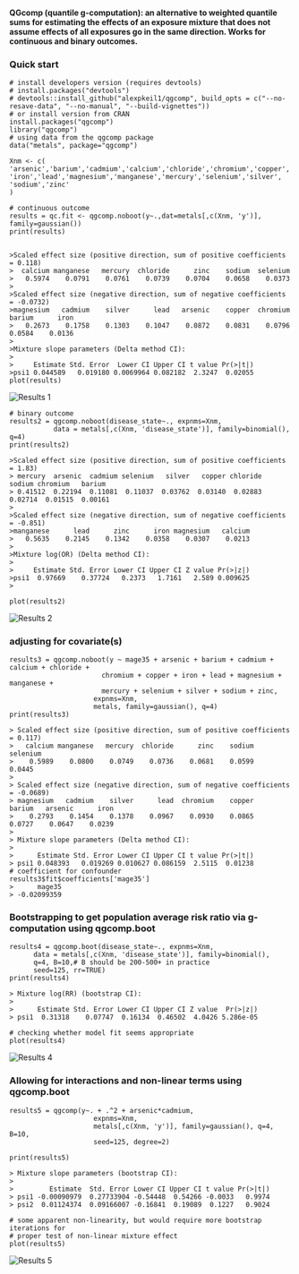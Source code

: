 #### QGcomp (quantile g-computation): an alternative to weighted quantile sums for estimating the effects of an exposure mixture that does not assume effects of all exposures go in the same direction. Works for continuous and binary outcomes.



### Quick start

    # install developers version (requires devtools)
    # install.packages("devtools")
    # devtools::install_github("alexpkeil1/qgcomp", build_opts = c("--no-resave-data", "--no-manual", "--build-vignettes"))
    # or install version from CRAN
    install.packages("qgcomp")
    library("qgcomp")
    # using data from the qgcomp package
    data("metals", package="qgcomp")
    
    Xnm <- c(
    'arsenic','barium','cadmium','calcium','chloride','chromium','copper',
    'iron','lead','magnesium','manganese','mercury','selenium','silver',
    'sodium','zinc'
    )
    
    # continuous outcome
    results = qc.fit <- qgcomp.noboot(y~.,dat=metals[,c(Xnm, 'y')], family=gaussian())
    print(results)

    
    >Scaled effect size (positive direction, sum of positive coefficients = 0.118)
    >  calcium manganese   mercury  chloride      zinc    sodium  selenium 
    >   0.5974    0.0791    0.0761    0.0739    0.0704    0.0658    0.0373 
    >
    >Scaled effect size (negative direction, sum of negative coefficients = -0.0732)
    >magnesium   cadmium    silver      lead   arsenic    copper  chromium    barium      iron 
    >   0.2673    0.1758    0.1303    0.1047    0.0872    0.0831    0.0796    0.0584    0.0136 
    >
    >Mixture slope parameters (Delta method CI):
    >
    >     Estimate Std. Error  Lower CI Upper CI t value Pr(>|t|)
    >psi1 0.044589   0.019180 0.0069964 0.082182  2.3247  0.02055    
    plot(results)
![Results 1](inst/fig/res1.png)
    
    # binary outcome
    results2 = qgcomp.noboot(disease_state~., expnms=Xnm, 
               data = metals[,c(Xnm, 'disease_state')], family=binomial(), q=4)
    print(results2)
    
    >Scaled effect size (positive direction, sum of positive coefficients = 1.83)
    > mercury  arsenic  cadmium selenium   silver   copper chloride   sodium chromium   barium 
    > 0.41512  0.22194  0.11081  0.11037  0.03762  0.03140  0.02883  0.02714  0.01515  0.00161 
    >
    >Scaled effect size (negative direction, sum of negative coefficients = -0.851)
    >manganese      lead      zinc      iron magnesium   calcium 
    >   0.5635    0.2145    0.1342    0.0358    0.0307    0.0213 
    >
    >Mixture log(OR) (Delta method CI):
    >
    >     Estimate Std. Error Lower CI Upper CI Z value Pr(>|z|)
    >psi1  0.97669    0.37724   0.2373   1.7161   2.589 0.009625
    >
        
    plot(results2)
![Results 2](inst/fig/res2.png)
    
### adjusting for covariate(s)
    results3 = qgcomp.noboot(y ~ mage35 + arsenic + barium + cadmium + calcium + chloride + 
                           chromium + copper + iron + lead + magnesium + manganese + 
                           mercury + selenium + silver + sodium + zinc,
                         expnms=Xnm,
                         metals, family=gaussian(), q=4)
    print(results3)
    
    > Scaled effect size (positive direction, sum of positive coefficients = 0.117)
    >   calcium manganese   mercury  chloride      zinc    sodium  selenium 
    >    0.5989    0.0800    0.0749    0.0736    0.0681    0.0599    0.0445 
    > 
    > Scaled effect size (negative direction, sum of negative coefficients = -0.0689)
    > magnesium   cadmium    silver      lead  chromium    copper    barium   arsenic      iron 
    >    0.2793    0.1454    0.1378    0.0967    0.0930    0.0865    0.0727    0.0647    0.0239 
    > 
    > Mixture slope parameters (Delta method CI):
    > 
    >      Estimate Std. Error Lower CI Upper CI t value Pr(>|t|)
    > psi1 0.048393   0.019269 0.010627 0.086159  2.5115  0.01238
    # coefficient for confounder
    results3$fit$coefficients['mage35']
    >      mage35 
    > -0.02099359 


### Bootstrapping to get population average risk ratio via g-computation using qgcomp.boot
    results4 = qgcomp.boot(disease_state~., expnms=Xnm, 
          data = metals[,c(Xnm, 'disease_state')], family=binomial(), 
          q=4, B=10,# B should be 200-500+ in practice
          seed=125, rr=TRUE)
    print(results4)
    
    > Mixture log(RR) (bootstrap CI):
    > 
    >      Estimate Std. Error Lower CI Upper CI Z value  Pr(>|z|)
    > psi1  0.31318    0.07747  0.16134  0.46502  4.0426 5.286e-05

    # checking whether model fit seems appropriate 
    plot(results4)
![Results 4](inst/fig/res4.png)

### Allowing for interactions and non-linear terms using qgcomp.boot

    results5 = qgcomp(y~. + .^2 + arsenic*cadmium,
                         expnms=Xnm,
                         metals[,c(Xnm, 'y')], family=gaussian(), q=4, B=10, 
                         seed=125, degree=2)

    print(results5)
    
    > Mixture slope parameters (bootstrap CI):
    > 
    >         Estimate  Std. Error Lower CI Upper CI t value Pr(>|t|)
    > psi1 -0.00090979  0.27733904 -0.54448  0.54266 -0.0033   0.9974
    > psi2  0.01124374  0.09166007 -0.16841  0.19089  0.1227   0.9024

    # some apparent non-linearity, but would require more bootstrap iterations for
    # proper test of non-linear mixture effect
    plot(results5)
![Results 5](inst/fig/res5.png)

